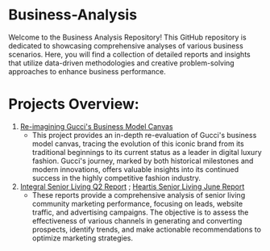 # Business-Analysis
Welcome to the Business Analysis Repository! This GitHub repository is dedicated to showcasing comprehensive analyses of various business scenarios. Here, you will find a collection of detailed reports and insights that utilize data-driven methodologies and creative problem-solving approaches to enhance business performance.

# Projects Overview:
1. [Re-imagining Gucci's Business Model Canvas](https://github.com/jasminejl/business-analysis/blob/main/Marketing_%20Gucci.pdf)
   - This project provides an in-depth re-evaluation of Gucci's business model canvas, tracing the evolution of this iconic brand from its traditional beginnings to its current status as a leader in digital luxury fashion. Gucci's journey, marked by both historical milestones and modern innovations, offers valuable insights into its continued success in the highly competitive fashion industry.
2. [Integral Senior Living Q2 Report](https://github.com/jasminejl/Business-Analysis/blob/main/The%20Terraces%20of%20Roseville%20Q2%20Report%20(1).pdf) ; [Heartis Senior Living June Report](https://github.com/jasminejl/Business-Analysis/blob/main/Heartis%20Mid%20Cities%20June%20Insights%20(1).pdf)
   - These reports provide a comprehensive analysis of senior living community marketing performance, focusing on leads, website traffic, and advertising campaigns. The objective is to assess the effectiveness of various channels in generating and converting prospects, identify trends, and make actionable recommendations to optimize marketing strategies.
